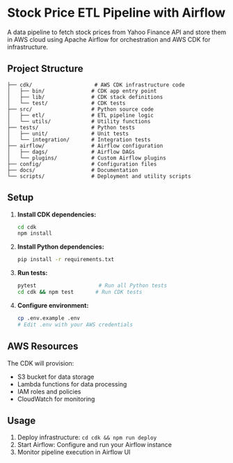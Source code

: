 # Stock Price ETL Pipeline with Airflow

A data pipeline to fetch stock prices from Yahoo Finance API and store them in AWS cloud using Apache Airflow for orchestration and AWS CDK for infrastructure.

## Project Structure

```
├── cdk/                    # AWS CDK infrastructure code
│   ├── bin/               # CDK app entry point
│   ├── lib/               # CDK stack definitions
│   └── test/              # CDK tests
├── src/                   # Python source code
│   ├── etl/               # ETL pipeline logic
│   └── utils/             # Utility functions
├── tests/                 # Python tests
│   ├── unit/              # Unit tests
│   └── integration/       # Integration tests
├── airflow/               # Airflow configuration
│   ├── dags/              # Airflow DAGs
│   └── plugins/           # Custom Airflow plugins
├── config/                # Configuration files
├── docs/                  # Documentation
└── scripts/               # Deployment and utility scripts
```

## Setup

1. **Install CDK dependencies:**
   ```bash
   cd cdk
   npm install
   ```

2. **Install Python dependencies:**
   ```bash
   pip install -r requirements.txt
   ```

3. **Run tests:**
   ```bash
   pytest                    # Run all Python tests
   cd cdk && npm test       # Run CDK tests
   ```

3. **Configure environment:**
   ```bash
   cp .env.example .env
   # Edit .env with your AWS credentials
   ```

## AWS Resources

The CDK will provision:
- S3 bucket for data storage
- Lambda functions for data processing
- IAM roles and policies
- CloudWatch for monitoring

## Usage

1. Deploy infrastructure: `cd cdk && npm run deploy`
2. Start Airflow: Configure and run your Airflow instance
3. Monitor pipeline execution in Airflow UI